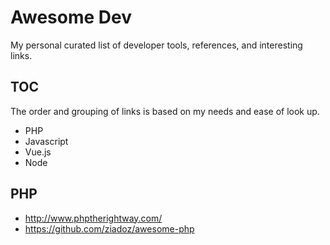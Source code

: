 # Awesome Dev
My personal curated list of developer tools, references, and interesting links.

## TOC
The order and grouping of links is based on my needs and ease of look up.

* PHP
* Javascript
* Vue.js
* Node

## PHP

* http://www.phptherightway.com/
* https://github.com/ziadoz/awesome-php
